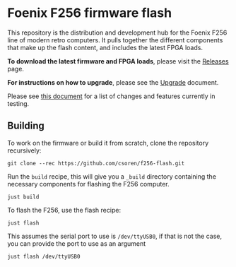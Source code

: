 # Foenix F256 firmware flash
This repository is the distribution and development hub for the Foenix F256 line of modern retro computers. It pulls together the different components that make up the flash content, and includes the latest FPGA loads.

**To download the latest firmware and FPGA loads**, please visit the [Releases](releases) page.

**For instructions on how to upgrade**, please see the [Upgrade](HowToUpgrade.md) document.

Please see [this document](Changes.md) for a list of changes and features currently in testing.

## Building
To work on the firmware or build it from scratch, clone the repository recursively:

```
git clone --rec https://github.com/csoren/f256-flash.git
```

Run the `build` recipe, this will give you a `_build` directory containing the necessary components for flashing the F256 computer.

```
just build
```

To flash the F256, use the flash recipe:

```
just flash
```

This assumes the serial port to use is `/dev/ttyUSB0`, if that is not the case, you can provide the port to use as an argument

```
just flash /dev/ttyUSB0
```
